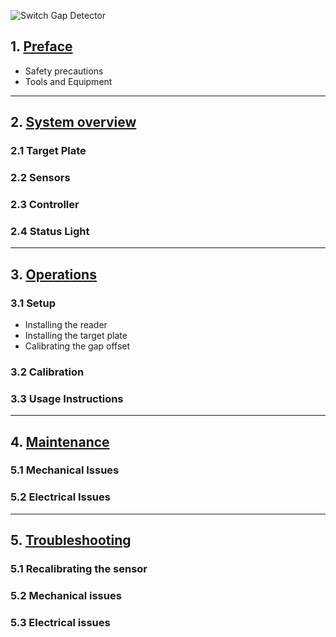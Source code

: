 ![Switch Gap Detector](assets/switchgap1.jpg)

## 1. [Preface](switchgap_preface)
* Safety precautions
* Tools and Equipment

---

## 2. [System overview](switchgap_overview)
### 2.1 Target Plate
### 2.2 Sensors
### 2.3 Controller
### 2.4 Status Light

---

## 3. [Operations](switchgap_operations.md)
### 3.1 Setup
* Installing the reader
* Installing the target plate
* Calibrating the gap offset

### 3.2 Calibration

### 3.3 Usage Instructions

---

## 4. [Maintenance](switchgap_maintenance.md)
### 5.1 Mechanical Issues
### 5.2 Electrical Issues

---

## 5. [Troubleshooting](switchgap_troubleshooting.md)
### 5.1 Recalibrating the sensor
### 5.2 Mechanical issues
### 5.3 Electrical issues
